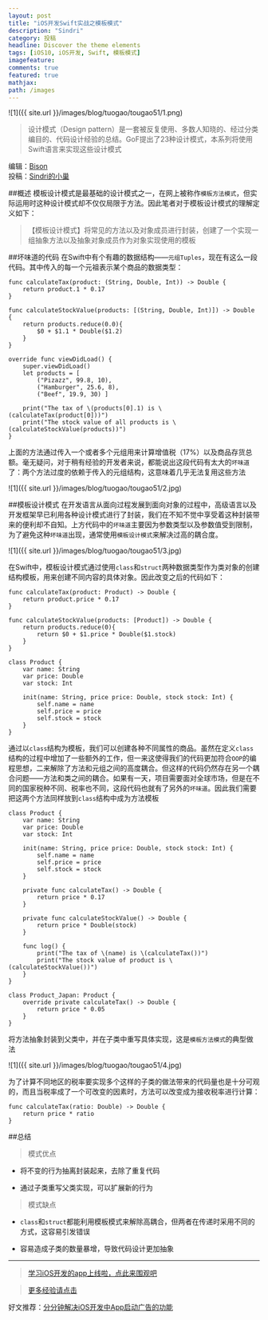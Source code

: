 ```yaml
---
layout: post
title: "iOS开发Swift实战之模板模式"
description: "Sindri"
category: 投稿
headline: Discover the theme elements
tags: [iOS10, iOS开发, Swift, 模板模式]
imagefeature: 
comments: true
featured: true
mathjax: 
path: /images
---
```


![1]({{ site.url }}/images/blog/tuogao/tougao51/1.png)<br>

> 设计模式（Design pattern）是一套被反复使用、多数人知晓的、经过分类编目的、代码设计经验的总结。GoF提出了23种设计模式，本系列将使用Swift语言来实现这些设计模式

编辑：[Bison](http://allluckly.cn)<br>
投稿：[Sindri的小巢](http://www.jianshu.com/p/76d38ceb1ad3)<br>

##概述
模板设计模式是最基础的设计模式之一，在网上被称作`模板方法模式`，但实际运用时这种设计模式却不仅仅局限于方法。因此笔者对于模板设计模式的理解定义如下：
> 【模板设计模式】将常见的方法以及对象成员进行封装，创建了一个实现一组抽象方法以及抽象对象成员作为对象实现使用的模板

##坏味道的代码
在Swift中有个有趣的数据结构——`元组Tuples`，现在有这么一段代码。其中传入的每一个元祖表示某个商品的数据类型：

    func calculateTax(product: (String, Double, Int)) -> Double {
        return product.1 * 0.17
    }

    func calculateStockValue(products: [(String, Double, Int)]) -> Double {
        return products.reduce(0.0){
            $0 + $1.1 * Double($1.2)
        }
    }

    override func viewDidLoad() {
        super.viewDidLoad()
        let products = [
            ("Pizazz", 99.8, 10),
            ("Hamburger", 25.6, 8),
            ("Beef", 19.9, 30) ]

        print("The tax of \(products[0].1) is \(calculateTax(product[0]))")
        print("The stock value of all products is \(calculateStockValue(products))")
    }
上面的方法通过传入一个或者多个元组用来计算增值税（17%）以及商品存货总额。毫无疑问，对于稍有经验的开发者来说，都能说出这段代码有太大的`坏味道`了：两个方法过度的依赖于传入的元组结构，这意味着几乎无法复用这些方法

![1]({{ site.url }}/images/blog/tuogao/tougao51/2.jpg)<br>

##模板设计模式
在开发语言从面向过程发展到面向对象的过程中，高级语言以及开发框架早已利用各种设计模式进行了封装，我们在不知不觉中享受着这种封装带来的便利却不自知。上方代码中的`坏味道`主要因为参数类型以及参数值受到限制，为了避免这种`坏味道`出现，通常使用`模板设计模式`来解决过高的耦合度。

![1]({{ site.url }}/images/blog/tuogao/tougao51/3.jpg)<br>

在Swift中，模板设计模式通过使用`class`和`struct`两种数据类型作为类对象的创建结构模板，用来创建不同内容的具体对象。因此改变之后的代码如下：

    func calculateTax(product: Product) -> Double {
        return product.price * 0.17
    }

    func calculateStockValue(products: [Product]) -> Double {
        return products.reduce(0){
            return $0 + $1.price * Double($1.stock)
        }
    }

    class Product {
        var name: String
        var price: Double
        var stock: Int

        init(name: String, price price: Double, stock stock: Int) {
            self.name = name
            self.price = price
            self.stock = stock
        }
    }

通过以`class`结构为模板，我们可以创建各种不同属性的商品。虽然在定义`class`结构的过程中增加了一些额外的工作，但一来这使得我们的代码更加符合`OOP`的编程思想，二来解除了方法和元组之间的高度耦合。但这样的代码仍然存在另一个耦合问题——方法和类之间的耦合。如果有一天，项目需要面对全球市场，但是在不同的国家税种不同、税率也不同，这段代码也就有了另外的`坏味道`。因此我们需要把这两个方法同样放到`class`结构中成为方法模板

    class Product {
        var name: String
        var price: Double
        var stock: Int

        init(name: String, price price: Double, stock stock: Int) {
            self.name = name
            self.price = price
            self.stock = stock
        }

        private func calculateTax() -> Double {
            return price * 0.17
        }

        private func calculateStockValue() -> Double {
            return price * Double(stock)
        }

        func log() {
            print("The tax of \(name) is \(calculateTax())")
            print("The stock value of product is \(calculateStockValue())")
        }
    }

    class Product_Japan: Product {
        override private calculateTax() -> Double {
            return price * 0.05
        }
    }

将方法抽象封装到父类中，并在子类中重写具体实现，这是`模板方法模式`的典型做法

![1]({{ site.url }}/images/blog/tuogao/tougao51/4.jpg)<br>

为了计算不同地区的税率要实现多个这样的子类的做法带来的代码量也是十分可观的，而且当税率成了一个可改变的因素时，方法可以改变成为接收税率进行计算：

    func calculateTax(ratio: Double) -> Double {
        return price * ratio
    }


##总结

> 模式优点

- 将不变的行为抽离封装起来，去除了重复代码

- 通过子类重写父类实现，可以扩展新的行为

> 模式缺点

- `class`和`struct`都能利用模板模式来解除高耦合，但两者在传递时采用不同的方式，这容易引发错误

- 容易造成子类的数量暴增，导致代码设计更加抽象


----------------------------------------------------------

> [学习iOS开发的app上线啦，点此来围观吧](https://itunes.apple.com/us/app/it-blog-zi-xueios-kai-fa-jin/id1067787090?l=zh&ls=1&mt=8)<br>

> [更多经验请点击](http://allluckly.cn)<br>

好文推荐：[分分钟解决iOS开发中App启动广告的功能](http://allluckly.cn/lblaunchimagead/LBLaunchImageAd)<br>